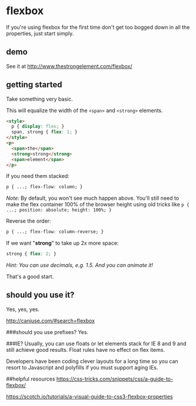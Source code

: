 # flexbox

If you're using flexbox for the first time don't get too bogged down in all the properties, just start simply.

## demo
See it at http://www.thestrongelement.com/flexbox/

## getting started

Take something very basic. 

This will equalize the width of the `<span>` and `<strong>` elements.
```html
<style>
  p { display: flex; }
  span, strong { flex: 1; }
</style>
<p>
  <span>the</span>
  <strong>strong</strong>
  <span>element</span>
</p>
```

If you need them stacked:
```css
p { ...; flex-flow: column; }
```
*Note:* By default, you won't see much happen above. You'll still need to make the flex container 100% of the browser height using old tricks like `p { ...; position: absolute; height: 100%; }`

Reverse the order:
```css
p { ...; flex-flow: column-reverse; }
```

If we want "**strong**" to take up 2x more space:
```css
strong { flex: 2; }
```
*Hint: You can use decimals, e.g. 1.5. And you can animate it!*

That's a good start. 

## should you use it?
Yes, yes, yes.

http://caniuse.com/#search=flexbox

###should you use prefixes?
Yes.

###IE?
Usually, you can use floats or let elements stack for IE 8 and 9 and still achieve good results. Float rules have no effect on flex items.

Developers have been coding clever layouts for a long time so you can resort to Javascript and polyfills if you must support aging IEs.

##helpful resources
https://css-tricks.com/snippets/css/a-guide-to-flexbox/

https://scotch.io/tutorials/a-visual-guide-to-css3-flexbox-properties
